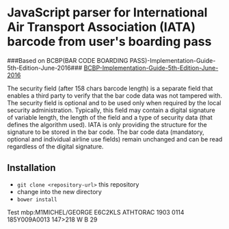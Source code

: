 # JavaScript parser for International Air Transport Association (IATA) barcode from user's boarding pass #

###Based on BCBP(BAR CODE BOARDING PASS)-Implementation-Guide-5th-Edition-June-2016###
[BCBP-Implementation-Guide-5th-Edition-June-2016](https://www.iata.org/whatwedo/stb/Documents/BCBP-Implementation-Guide-5th-Edition-June-2016.pdf)

The security field (after 158 chars barcode length) is a separate field that enables a third party to verify that the bar code data was
not tampered with.
The security field is optional and to be used only when required by the local security
administration. Typically, this field may contain a digital signature of variable length, the length of
the field and a type of security data (that defines the algorithm used). IATA is only providing the
structure for the signature to be stored in the bar code.
The bar code data (mandatory, optional and individual airline use fields) remain unchanged and
can be read regardless of the digital signature.

## Installation

* `git clone <repository-url>` this repository
* change into the new directory
* `bower install`

Test mbp:M1MICHEL/GEORGE       E6C2KLS ATHTORAC 1903 0114 185Y009A0013 147>218  W    B                29